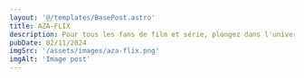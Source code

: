 ```yaml
---
layout: '@/templates/BasePost.astro'
title: AZA-FLIX 
description: Pour tous les fans de film et série, plongez dans l'univers du streaming gratuit .
pubDate: 02/11/2024
imgSrc: '/assets/images/aza-flix.png'
imgAlt: 'Image post'
---
```


